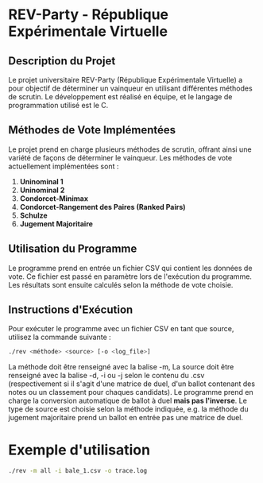 # REV-Party - République Expérimentale Virtuelle

## Description du Projet

Le projet universitaire REV-Party (République Expérimentale Virtuelle) a pour objectif de déterminer un vainqueur en utilisant différentes méthodes de scrutin. Le développement est réalisé en équipe, et le langage de programmation utilisé est le C.

## Méthodes de Vote Implémentées

Le projet prend en charge plusieurs méthodes de scrutin, offrant ainsi une variété de façons de déterminer le vainqueur. Les méthodes de vote actuellement implémentées sont :

1. **Uninominal 1**
2. **Uninominal 2**
3. **Condorcet-Minimax**
4. **Condorcet-Rangement des Paires (Ranked Pairs)**
5. **Schulze**
6. **Jugement Majoritaire**

## Utilisation du Programme

Le programme prend en entrée un fichier CSV qui contient les données de vote. Ce fichier est passé en paramètre lors de l'exécution du programme. Les résultats sont ensuite calculés selon la méthode de vote choisie.

## Instructions d'Exécution

Pour exécuter le programme avec un fichier CSV en tant que source, utilisez la commande suivante :

```bash
./rev <méthode> <source> [-o <log_file>]
```

La méthode doit être renseigné avec la balise -m,
La source doit être renseigné avec la balise -d, -i ou -j selon le contenu du .csv (respectivement si il s'agit d'une matrice de duel, d'un ballot contenant des notes ou un classement pour chaques candidats).
Le programme prend en charge la conversion automatique de ballot à duel **mais pas l'inverse**.
Le type de source est choisie selon la méthode indiquée, e.g. la méthode du jugement majoritaire prend un ballot en entrée pas une matrice de duel.

# Exemple d'utilisation
```bash
./rev -m all -i bale_1.csv -o trace.log
```